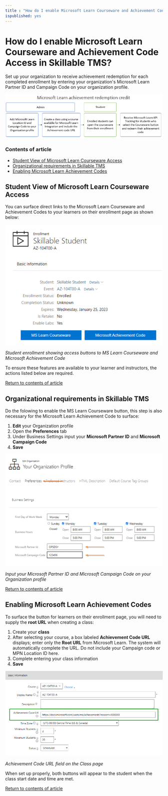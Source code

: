 ```yaml
---
title : "How do I enable Microsoft Learn Courseware and Achievement Code Access in Skillable TMS?"
ispublished: yes
---
```


# How do I enable Microsoft Learn Courseware and Achievement Code Access in Skillable TMS?

Set up your organization to receive achievement redemption for each completed enrollment by entering your organization's Microsoft Learn Partner ID and Campaign Code on your organization profile. 

![](/tms/images/mslearn-redemption1.png)

### Contents of article
- [Student View of Microsoft Learn Courseware Access](#student-view-of-microsoft-learn-courseware-access)
- [Organizational requirements in Skillable TMS](#organizational-requirements-in-skillable-tms)
- [Enabling Microsoft Learn Achievement Codes](#enabling-microsoft-learn-achievement-codes)

## Student View of Microsoft Learn Courseware Access
You can surface direct links to the Microsoft Learn Courseware and Achievement Codes to your learners on their enrollment page as shown below: 

![](/tms/images/mslearncsw-msachcode-buttons.png)

_Student enrollment showing access buttons to MS Learn Courseware and Microsoft Achievement Code_

To ensure these features are available to your learner and instructors, the actions listed below are required. 

[Return to contents of article](#contents-of-article)

## Organizational requirements in Skillable TMS 
Do the folowing to enable the MS Learn Courseware button, this step is also necessary for the Microsoft Learn Achievement Code to surface:
1. **Edit** your Organization profile
1. Open the **Preferences** tab
1. Under Business Settings input your **Microsoft Partner ID** and **Microsoft Campaign Code**
1. **Save**

![](/tms/images/ms-id1.png)

_Input your Microsoft Partner ID and Microsoft Campaign Code on your Organization profile_

[Return to contents of article](#contents-of-article)

## Enabling Microsoft Learn Achievement Codes
To surface the button for learners on their enrollment page, you will need to supply the **root URL** when creating a class: 

1. Create your **class**
1. After selecting your course, a box labeled **Achievement Code URL** displays; enter only the **Root URL** from Microsoft Learn. The system will automatically complete the URL. Do not include your Campaign code or MPN Location ID here. 
1. Complete entering your class information
1. **Save**

![](/tms/images/achieve-code.png)

_Achievement Code URL field on the Class page_

When set up properly, both buttons will appear to the student when the class start date and time are met. 

[Return to contents of article](#contents-of-article)
